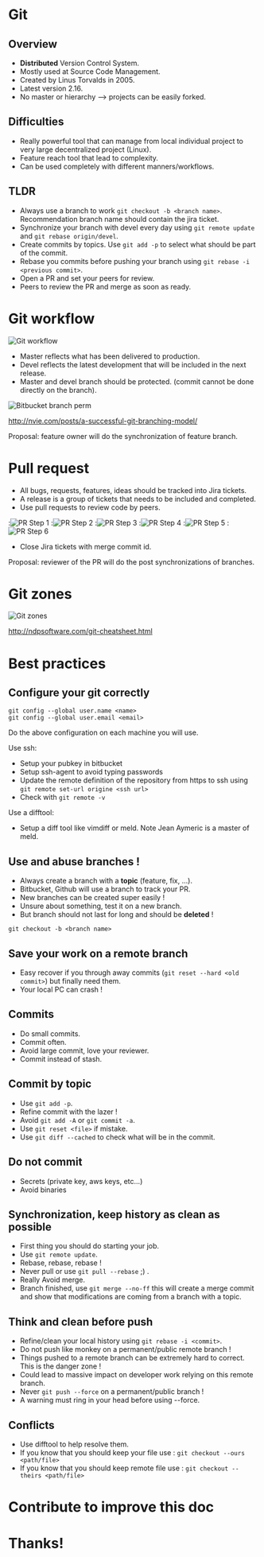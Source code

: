 # Git

## Overview
- **Distributed** Version Control System.
- Mostly used at Source Code Management.
- Created by Linus Torvalds in 2005.
- Latest version 2.16.
- No master or hierarchy --> projects can be easily forked.

## Difficulties
- Really powerful tool that can manage from local individual project to very large decentralized project (Linux).
- Feature reach tool that lead to complexity.
- Can be used completely with different manners/workflows.

## TLDR
- Always use a branch to work `git checkout -b <branch name>`. Recommendation branch name should contain the jira ticket. 
- Synchronize your branch with devel every day using `git remote update` and `git rebase origin/devel`.
- Create commits by topics. Use `git add -p` to select what should be part of the commit.
- Rebase you commits before pushing your branch using `git rebase -i <previous commit>`.
- Open a PR and set your peers for review.
- Peers to review the PR and merge as soon as ready.

# Git workflow
![Git workflow](./git-workflow.png)
- Master reflects what has been delivered to production.
- Devel reflects the latest development that will be included in the next release.
- Master and devel branch should be protected. (commit cannot be done directly on the branch).

![Bitbucket branch perm](./Bitbucket_branchperm.png)

http://nvie.com/posts/a-successful-git-branching-model/

Proposal: feature owner will do the synchronization of feature branch.

# Pull request
- All bugs, requests, features, ideas should be tracked into Jira tickets.
- A release is a group of tickets that needs to be included and completed.
- Use pull requests to review code by peers.


:![PR Step 1](./PR01.png)
:![PR Step 2](./PR02.png)
:![PR Step 3](./PR03.png)
:![PR Step 4](./PR04.png)
:![PR Step 5](./PR05.png)
:![PR Step 6](./PR06.png)

- Close Jira tickets with merge commit id.

Proposal: reviewer of the PR will do the post synchronizations of branches.

# Git zones
![Git zones](./zones.png)

http://ndpsoftware.com/git-cheatsheet.html


# Best practices

## Configure your git correctly
```
git config --global user.name <name>
git config --global user.email <email>
```

Do the above configuration on each machine you will use.


Use ssh:
- Setup your pubkey in bitbucket
- Setup ssh-agent to avoid typing passwords
- Update the remote definition of the repository from https to ssh using `git remote set-url origine <ssh url>`
- Check with `git remote -v`

Use a difftool:
- Setup a diff tool like vimdiff or meld. Note Jean Aymeric is a master of meld.

## **Use** and abuse branches !
- Always create a branch with a **topic** (feature, fix, ...).
- Bitbucket, Github will use a branch to track your PR.
- New branches can be created super easily !
- Unsure about something, test it on a new branch.
- But branch should not last for long and should be **deleted** !

```
git checkout -b <branch name>
```

## Save your work on a remote branch
- Easy recover if you through away commits (`git reset --hard <old commit>`) but finally need them.
- Your local PC can crash !

## Commits
- Do small commits.
- Commit often.
- Avoid large commit, love your reviewer.
- Commit instead of stash.

## Commit by topic
- Use `git add -p`.
- Refine commit with the lazer !
- Avoid `git add -A` or `git commit -a`.
- Use `git reset <file>` if mistake.
- Use `git diff --cached` to check what will be in the commit.

## Do not commit
- Secrets (private key, aws keys, etc...)
- Avoid binaries

## Synchronization, keep history as clean as possible
- First thing you should do starting your job.
- Use `git remote update`.
- Rebase, rebase, rebase !
- Never pull or use `git pull --rebase` ;) .
- Really Avoid merge.
- Branch finished, use `git merge --no-ff` this will create a merge commit and show that modifications are coming from a branch with a topic.

## Think and clean before push
- Refine/clean your local history using `git rebase -i <commit>`.
- Do not push like monkey on a permanent/public remote branch !
- Things pushed to a remote branch can be extremely hard to correct. This is the danger zone !
- Could lead to massive impact on developer work relying on this remote branch.
- Never `git push --force` on a permanent/public branch !
- A warning must ring in your head before using --force.

## Conflicts
- Use difftool to help resolve them.
- If you know that you should keep your file use : `git checkout --ours <path/file>`
- If you know that you should keep remote file use : `git checkout --theirs <path/file>`

# Contribute to improve this doc

# Thanks!

